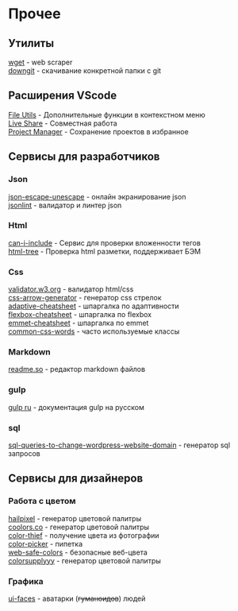 # Прочее

## Утилиты
[wget](https://eternallybored.org/misc/wget/) - web scraper  
[downgit](https://downgit.github.io/#/home) - скачивание конкретной папки с git

## Расширения VScode
[File Utils](https://marketplace.visualstudio.com/items?itemName=sleistner.vscode-fileutils) - Дополнительные функции в контекстном меню  
[Live Share](https://marketplace.visualstudio.com/items?itemName=MS-vsliveshare.vsliveshare) - Совместная работа  
[Project Manager](https://marketplace.visualstudio.com/items?itemName=alefragnani.project-manager) - Сохранение проектов в избранное

## Сервисы для разработчиков

### Json
[json-escape-unescape](https://tools.icoder.uz/json-escape-unescape.php) - онлайн экранирование json  
[jsonlint](https://jsonlint.com/) - валидатор и линтер json

### Html
[can-i-include](https://caninclude.glitch.me/) - Сервис для проверки вложенности тегов  
[html-tree](https://yoksel.github.io/html-tree/) - Проверка html разметки, поддерживает БЭМ
### Css
[validator.w3.org](https://validator.w3.org/) - валидатор html/css  
[css-arrow-generator](https://cssarrowplease.com/) - генератор css стрелок   
[adaptive-cheatsheet](https://tpverstak.ru/adaptive-cheatsheet/) - шпаргалка по адаптивности  
[flexbox-cheatsheet](https://tpverstak.ru/flex-cheatsheet/) - шпаргалка по flexbox  
[emmet-cheatsheet](https://docs.emmet.io/cheat-sheet/) - шпаргалка по emmet  
[common-css-words](https://github.com/yoksel/common-words) - часто используемые классы
### Markdown
[readme.so](https://readme.so/editor) - редактор markdown файлов
### gulp
[gulp ru](https://webdesign-master.ru/blog/docs/gulp-documentation.html) - документация gulp на русском
### sql
[sql-queries-to-change-wordpress-website-domain](https://rudrastyh.com/sql-queries-to-change-wordpress-website-domain) - генератор sql запросов

## Сервисы для дизайнеров

### Работа с цветом
[hailpixel](https://color.hailpixel.com/) - генератор цветовой палитры   
[coolors.co](https://coolors.co/) - генератор цветовой палитры  
[color-thief](https://lokeshdhakar.com/projects/color-thief/) - получение цвета из фотографии    
[color-picker](https://htmlcolorcodes.com/color-picker/) - пипетка   
[web-safe-colors](https://colorscheme.ru/web-safe-colors.html) - безопасные веб-цвета  
[colorsupplyyy](https://colorsupplyyy.com/app/) - генератор цветовой палитры
### Графика
[ui-faces](https://www.uifaces.co/) - аватарки (~~гуманоидов~~) людей
